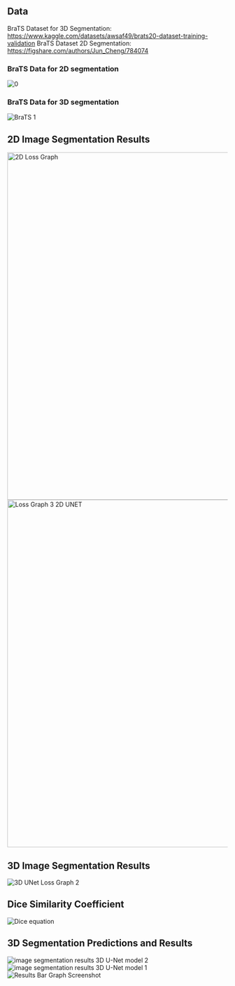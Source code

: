 
## Data
BraTS Dataset for 3D Segmentation: https://www.kaggle.com/datasets/awsaf49/brats20-dataset-training-validation
BraTS Dataset 2D Segmentation: https://figshare.com/authors/Jun_Cheng/784074

### BraTS Data for 2D segmentation
![0](https://user-images.githubusercontent.com/34732790/207469073-44874210-9473-4c75-be02-be2d51be88f9.png)

### BraTS Data for 3D segmentation
![BraTS 1](https://user-images.githubusercontent.com/34732790/207469150-7d7c8e12-3400-407f-ae02-2ad8554c17a0.png)


## 2D Image Segmentation Results
<img width="795" alt="2D Loss Graph" src="https://user-images.githubusercontent.com/34732790/207468130-33864bf2-23a7-46e8-9131-e82e8a65204c.png">
<img width="795" alt="Loss Graph 3 2D UNET" src="https://user-images.githubusercontent.com/34732790/207468504-b74dac78-a8b4-416e-9af3-26a920e6a210.png">


## 3D Image Segmentation Results
![3D UNet Loss Graph 2](https://user-images.githubusercontent.com/34732790/207467994-128089f3-64e1-4135-b791-7a771d8fddab.png)

## Dice Similarity Coefficient
![Dice equation](https://user-images.githubusercontent.com/34732790/207468457-8e5b3c87-c63e-4cde-9c0e-71854925f714.png)


## 3D Segmentation Predictions and Results
![image segmentation results 3D U-Net model 2](https://user-images.githubusercontent.com/34732790/207468657-169d2b3e-6b79-461a-90d9-7bc3e601027d.png)
![image segmentation results 3D U-Net model 1](https://user-images.githubusercontent.com/34732790/207468674-2b29c11f-5a01-496f-a6d9-7bdbf6f616f4.png)
![Results Bar Graph Screenshot](https://user-images.githubusercontent.com/34732790/207468742-b25ce751-2ed3-430e-b0cb-ed3e948eadb1.png)
